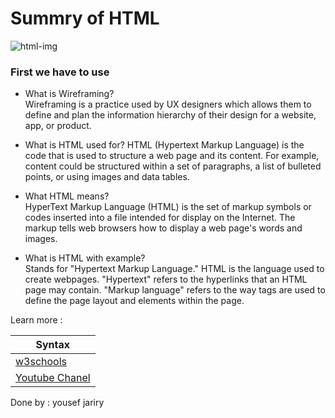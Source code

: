 # Summry of HTML
![html-img](https://upload.wikimedia.org/wikipedia/commons/thumb/6/61/HTML5_logo_and_wordmark.svg/180px-HTML5_logo_and_wordmark.svg.png)

### First we have to use 
- What is Wireframing?  
Wireframing is a practice used by UX designers which allows them to define and plan the information hierarchy of their design for a website, app, or product.    



- What is HTML used for?
HTML (Hypertext Markup Language) is the code that is used to structure a web page and its content. For example, content could be structured within a set of paragraphs, a list of bulleted points, or using images and data tables.  


- What HTML means?  
HyperText Markup Language (HTML) is the set of markup symbols or codes inserted into a file intended for display on the Internet. The markup tells web browsers how to display a web page's words and images.  


- What is HTML with example?  
Stands for "Hypertext Markup Language." HTML is the language used to create webpages. "Hypertext" refers to the hyperlinks that an HTML page may contain. "Markup language" refers to the way tags are used to define the page layout and elements within the page.  

Learn more :

| Syntax      | 
| ----------- | 
| [w3schools](https://www.w3schools.com/html/default.asp)      | 
| [Youtube Chanel](https://www.youtube.com/user/OsamaElzero)   |

Done by : yousef jariry